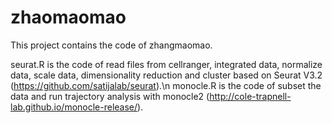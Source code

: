 # zhaomaomao
This project contains the code of zhangmaomao.

seurat.R is the code of read files from cellranger, integrated data, normalize data, scale data, dimensionality reduction and cluster based on Seurat V3.2 (https://github.com/satijalab/seurat).\n
monocle.R is the code of subset the data and run trajectory analysis with monocle2 (http://cole-trapnell-lab.github.io/monocle-release/).
